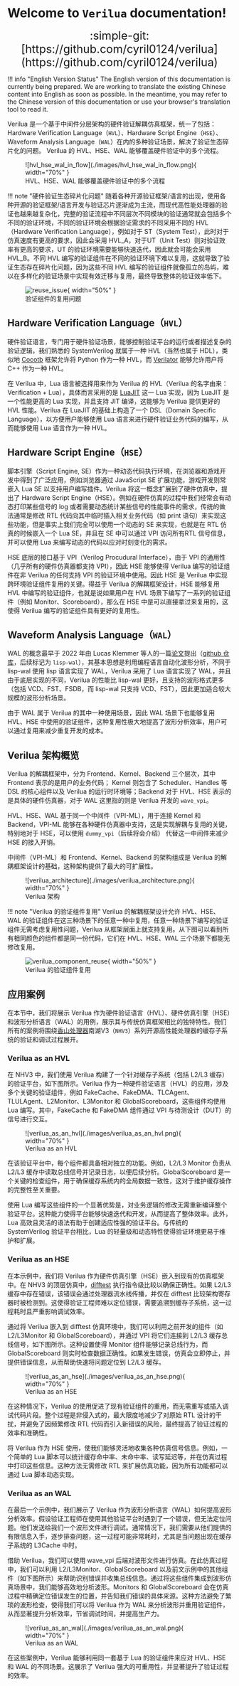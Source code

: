 # Welcome to `Verilua` documentation!

<center>
  <span style="font-size: 1.8em;">
      :simple-git: [https://github.com/cyril0124/verilua](https://github.com/cyril0124/verilua)
  </span>
</center>

!!! info "English Version Status"
    The English version of this documentation is currently being prepared. We are working to translate the existing Chinese content into English as soon as possible. In the meantime, you may refer to the Chinese version of this documentation or use your browser's translation tool to read it.

Verilua 是一个基于中间件分层架构的硬件验证解耦仿真框架，统一了包括：Hardware Verification Language（`HVL`）、Hardware Script Engine（`HSE`）、Waveform Analysis Language（`WAL`）在内的多种验证场景，解决了验证生态碎片化的问题。
Verilua 的 HVL、HSE、WAL 能够覆盖硬件验证中的多个流程。
<figure markdown="span">
  ![hvl_hse_wal_in_flow](./images/hvl_hse_wal_in_flow.png){ width="70%" }
  <figcaption>HVL、HSE、WAL 能够覆盖硬件验证中的多个流程</figcaption>
</figure>

!!! note "硬件验证生态碎片化问题"
    随着各种开源验证框架/语言的出现，使用各种开源的验证框架/语言开发与验证芯片逐渐成为主流，而现代高性能处理器的验证也越来越复杂化，完整的验证流程中不同层次不同模块的验证通常就会包括多个不同的验证环境，不同的验证环境会根据验证需求的不同采用不同的 HVL（Hardware Verification Language），例如对于 ST（System Test），此时对于仿真速度有更高的要求，因此会采用 HVL_A，对于UT（Unit Test）则对验证效率有更高的要求，UT 的验证环境需要能够快速迭代，因此就会可能会采用 HVL_B。不同 HVL 编写的验证组件在不同的验证环境下难以复用，这就导致了验证生态存在碎片化问题，因为这些不同 HVL 编写的验证组件就像孤立的岛屿，难以在多样化的验证场景中实现有效迁移与复用，最终导致整体的验证效率低下。
    <figure markdown="span">
      ![reuse_issue](./images/reuse_issue.png){ width="50%" }
      <figcaption>验证组件的复用问题</figcaption>
    </figure>

## Hardware Verification Language（`HVL`）
硬件验证语言，专门用于硬件验证场景，能够控制验证平台的运行或者描述复杂的验证逻辑，我们熟悉的 SystemVerilog 就属于一种 HVL（当然也属于 HDL），类似地 [Cocotb](https://www.cocotb.org/) 框架允许将 Python 作为一种 HVL，而 [Verilator](https://veripool.org/guide/latest/) 能够允许用户将 C++ 作为一种 HVL。

在 Verilua 中，Lua 语言被选择用来作为 Verilua 的 HVL（Verilua 的名字由来：Verification + Lua），具体而言采用的是 [LuaJIT](https://luajit.org/) 这一 Lua 实现，因为 LuaJIT 是一个性能更高的 Lua 实现，并且支持 JIT 编译，这能够为 Verilua 提供更好的 HVL 性能。Verilua 在 LuaJIT 的基础上构造了一个 DSL（Domain Specific Language），以方便用户能够使用 Lua 语言来进行硬件验证业务代码的编写，从而能够使用 Lua 语言作为一种 HVL。

## Hardware Script Engine（`HSE`）
脚本引擎（Script Engine, SE）作为一种动态代码执行环境，在浏览器和游戏开发中得到了广泛应用，例如浏览器通过 JavaScript SE 扩展功能，游戏开发则常嵌入 Lua SE 以支持用户编写插件。Verilua 将这一概念扩展到了硬件仿真中，提出了 Hardware Script Engine（HSE）。例如在硬件仿真的过程中我们经常会有动态打印某些信号的 log 或者需要动态统计某些信号的性能事件的需求，传统的做法通常是修改 RTL 代码向其中临时插入相关业务代码（如 print 语句）来实现这些功能，但是事实上我们完全可以使用一个动态的 SE 来实现，也就是在 RTL 仿真的时候嵌入一个 Lua SE，并且在 SE 中可以通过 VPI 访问所有RTL 信号信息，并可以使用 Lua 来编写动态的代码以应对时刻变化的需求。

HSE 底层的接口基于 VPI（Verilog Procudural Interface），由于 VPI 的通用性（几乎所有的硬件仿真器都支持 VPI），因此 HSE 能够使得 Verilua 编写的验证组件在非 Verilua 的任何支持 VPI 的验证环境中使用。因此 HSE 是 Verilua 中实现跨环境验证组件复用的关键。得益于 Verilua 的解耦框架设计，HSE 能够复用 HVL 中编写的验证组件，也就是说如果用户在 HVL 场景下编写了一系列的验证组件（例如 Monitor、Scoreboard），那么在 HSE 中是可以直接拿过来复用的，这使得 Verilua 编写的验证组件具有更好的复用性。

## Waveform Analysis Language（`WAL`）
WAL 的概念最早于 2022 年由 Lucas Klemmer 等人的一篇[论文](https://ics.jku.at/files/2022ASPDAC_WAL.pdf)提出（[github 仓库](https://github.com/ics-jku/wal)，后续标记为 `lisp-wal`），其基本思想是利用编程语言自动化波形分析，不同于 lisp-wal 使用 lisp 语言实现了 WAL，Verilua 采用了 Lua 语言实现了 WAL，并且由于底层实现的不同，Verilua 的性能比 lisp-wal 更好，且支持的波形格式更多（包括 VCD、FST、FSDB，而 lisp-wal 只支持 VCD、FST），因此更加适合较大规模的波形分析场景。

由于 WAL 属于 Verilua 的其中一种使用场景，因此 WAL 场景下也能够复用 HVL、HSE 中使用的验证组件，这种复用性极大地提高了波形分析效率，用户可以通过复用来减少重复开发的成本。

## Verilua 架构概览
Verilua 的解耦框架中，分为 Frontend、Kernel、Backend 三个层次，其中 Frontend 表示的是用户的业务代码； Kernel 则包含了 Scheduler、Handles 等 DSL 的核心组件以及 Verilua 的运行时环境等；Backend 对于 HVL、HSE 表示的是具体的硬件仿真器，对于 WAL 这里指的则是 Verilua 开发的 `wave_vpi`。

HVL、HSE、WAL 基于同一个中间件（VPI-ML），用于连接 Kernel 和 Backend，VPI-ML 能够在各种硬件仿真器中支持，这是实现解耦与复用的关键，特别地对于 HSE，可以使用 `dummy_vpi`（后续将会介绍） 代替这一中间件来减少 HSE 的接入开销。

中间件（VPI-ML）和 Frontend、Kernel、Backend 的架构组成是 Verilua 的解耦框架设计的基础，这种架构提供了最大的可扩展性。

<figure markdown="span">
  ![verilua_architecture](./images/verilua_architecture.png){ width="70%" }
  <figcaption>Verilua 架构</figcaption>
</figure>

!!! note "Verilua 的验证组件复用"
    Verilua 的解耦框架设计允许 HVL、HSE、WAL 的验证组件在这三种场景下的任意一种中复用，任意一种场景下编写的验证组件无需考虑复用性问题，Verilua 从框架层面上就支持复用。从下图可以看到所有相同颜色的组件都是同一份代码，它们在 HVL、HSE、WAL 三个场景下都能无修改复用。
    <figure markdown="span">
      ![verilua_component_reuse](./images/verilua_component_reuse.png){ width="50%" }
      <figcaption>Verilua 的验证组件复用</figcaption>
    </figure>

## 应用案例
在本节中，我们将展示 Verilua 作为硬件验证语言（HVL）、硬件仿真引擎（HSE）和波形分析语言（WAL）的用例，展示其与传统仿真框架相比的独特特性。我们所有的案例将围绕[香山处理器](https://github.com/OpenXiangShan/XiangShan)南湖V3（`NHV3`）系列开源高性能处理器的缓存子系统的验证和调试过程展开。

### Verilua as an HVL
在 NHV3 中，我们使用 Verilua 构建了一个针对缓存子系统（包括 L2/L3 缓存）的验证平台，如下图所示。Verilua 作为一种硬件验证语言（HVL）的应用，涉及多个关键的验证组件，例如 FakeCache、FakeDMA、TLCAgent、TLULAgent、L2Monitor、L3Monitor 和 GlobalScoreboard，这些组件均使用 Lua 编写。其中，FakeCache 和 FakeDMA 组件通过 VPI 与待测设计（DUT）的信号进行交互。

<figure markdown="span">
  ![verilua_as_an_hvl](./images/verilua_as_an_hvl.png){ width="70%" }
  <figcaption>Verilua as an HVL</figcaption>
</figure>

在该验证平台中，每个组件都具备相对独立的功能。例如，L2/L3 Monitor 负责从 L2/L3 缓存中读取总线信号并记录日志，以便后续分析。GlobalScoreboard 是一个关键的检查组件，用于确保缓存系统内的全局数据一致性，这对于维护缓存操作的完整性至关重要。

使用 Lua 编写这些组件的一个显著优势是，对业务逻辑的修改无需重新编译整个验证平台。这种能力使得平台能够快速迭代和开发，从而提高了整体效率。此外，Lua 高效且灵活的语法有助于创建适应性强的验证平台。与传统的 SystemVerilog 验证平台相比，Lua 的轻量级和动态特性使得验证环境更易于维护和扩展。

### Verilua as an HSE
在本示例中，我们将 Verilua 作为硬件仿真引擎（HSE）嵌入到现有的仿真框架中。在 NHV3 的顶层仿真中，[difftest](https://github.com/OpenXiangShan/difftest) 执行指令级比较以确保正确性。如果 L2/L3 缓存中存在错误，该错误会通过处理器流水线传播，并仅在 difftest 比较架构寄存器时被检测到。这使得验证工程师难以定位错误，需要追溯到缓存子系统，这一过程耗时且严重影响调试效率。

通过将 Verilua 嵌入到 difftest 仿真环境中，我们可以利用之前开发的组件（如 L2/L3Monitor 和 GlobalScoreboard），并通过 VPI 将它们连接到 L2/L3 缓存总线信号，如下图所示。这种设置使得 Monitor 组件能够记录总线行为，而 GlobalScoreboard 则实时检查数据正确性。如果发生错误，仿真会立即停止，并提供错误信息，从而帮助快速将问题定位到 L2/L3 缓存。

<figure markdown="span">
  ![verilua_as_an_hse](./images/verilua_as_an_hse.png){ width="70%" }
  <figcaption>Verilua as an HSE</figcaption>
</figure>

在这种情况下，Verilua 的使用促进了现有验证组件的重用，而无需重写或插入调试代码片段。整个过程是非侵入式的，最大限度地减少了对原始 RTL 设计的干扰，并避免了因频繁修改 RTL 代码而引入新错误的风险，最终提高了验证过程的效率和准确性。

将 Verilua 作为 HSE 使用，使我们能够灵活地收集各种仿真信号信息。例如，一个简单的 Lua 脚本可以统计缓存命中率、未命中率、读写延迟等，并在仿真过程中打印这些信息。这种方法无需修改 RTL 来扩展仿真功能，因为所有功能都可以通过 Lua 脚本动态实现。

### Verilua as an WAL
在最后一个示例中，我们展示了 Verilua 作为波形分析语言（WAL）如何提高波形分析效率。假设验证工程师在使用其他验证平台时遇到了一个错误，但无法定位问题。他们发送给我们一个波形文件进行调试。通常情况下，我们需要从他们提供的有限信息入手，逐步排查问题，这一过程可能非常耗时，尤其是当问题出现在缓存子系统的 L3Cache 中时。

借助 Verilua，我们可以使用 wave_vpi 后端对波形文件进行仿真。在此仿真过程中，我们可以利用 L2/L3Monitor、GlobalScoreboard 以及前文示例中的其他组件（如下图所示）来帮助识别错误并收集总线信息。通过将这些组件集成到波形仿真场景中，我们能够高效地分析波形。Monitors 和 GlobalScoreboard 会在仿真过程中精确定位错误发生的位置，并告知我们错误的具体来源。这种方法避免了繁琐的波形检查，使得我们可以将 Verilua 作为 WAL 来分析波形并重用验证组件，从而显著提升分析效率，节省调试时间，并提高生产力。

<figure markdown="span">
  ![verilua_as_an_wal](./images/verilua_as_an_wal.png){ width="70%" }
  <figcaption>Verilua as an WAL</figcaption>
</figure>

在这些案例中，Verilua 能够利用同一套基于 Lua 的验证组件来应对 HVL、HSE 和 WAL 的不同场景。这展示了 Verilua 强大的可重用性，并显著提升了验证过程的效率。
